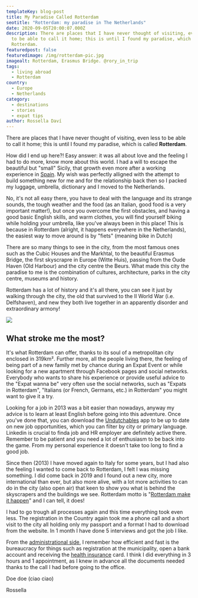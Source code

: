 ```yaml
---
templateKey: blog-post
title: My Paradise Called Rotterdam
seotitle: "Rotterdam: my paradise in The Netherlands"
date: 2020-09-05T20:00:07.000Z
description: There are places that I have never thought of visiting, even less
  to be able to call it home; this is until I found my paradise, which is called
  Rotterdam.
featuredpost: false
featuredimage: /img/rotterdam-pic.jpg
imagealt: Rotterdam, Erasmus Bridge. @rory_in_trip
tags:
  - living abroad
  - Rotterdam
country:
  - Europe
  - Netherlands
category:
  - destinations
  - stories
  - expat tips
author: Rossella Daví
---
```

There are places that I have never thought of visiting, even less to be able to call it home; this is until I found my paradise, which is called **Rotterdam**.

How did I end up here?! Easy answer: it was all about love and the feeling I had to do more, know more about this world. I had a will to escape the beautiful but "small" Sicily, that growth even more after a working experience in [Spain](https://www.thexpatmagazine.com/blog/2018-05-15-mallorca/). My wish was perfectly alligned with the attempt to build something new for me and for the relationship back then so I packed my luggage, umbrella, dictionary and I moved to the Netherlands.

No, it's not all easy there, you have to deal with the language and its strange sounds, the tough weather and the food (as an Italian, good food is a very important matter!), but once you overcome the first obstacles, and having a good basic English skills, and warm clothes, you will find yourself biking while holding your umbrella, like you've always been in this place! This is because in Rotterdam (alright, it happens everywhere in the Netherlands), the easiest way to move around is by "fiets" (meaning bike in Dutch)

There are so many things to see in the city, from the most famous ones such as the Cubic Houses and the Markhtal, to the beautiful Erasmus Bridge, the first skyscrapre in Europe (Witte Huis), passing from the Oude Haven (Old Harbour) and the city centre the Beurs. What made this city the paradise to me is the combination of cultures, architecture, parks in the city centre, museums and history.

Rotterdam has a lot of history and it's all there, you can see it just by walking through the city, the old that survived to the II World War (i.e. Delfshaven), and new they both live together in an apparently disorder and extraordinary armony!

![](/img/rotterdam-pic-3.jpg)

## What stroke me the most? 

It's what Rotterdam can offer, thanks to its soul of a metropolitan city enclosed in 319km². Further more, all the people living there, the feeling of being part of a new family met by chance during an Expat Event or while looking for a new apartment through Facebook pages and social networks. Everybody who wants to share his experience or provide useful advice to the "Expat wanna be" very often use the social networks, such as "Expats in Rotterdam", "Italians (or French, Germans, etc.) in Rotterdam" you might want to give it a try.

Looking for a job in 2013 was a bit easier than nowadays, anyway my advice is to learn at least English before going into this adventure. Once you've done that, you can download the [Undutchables](https://undutchables.nl) app to be up to date on new job opportunities, which you can filter by city or primary language. Linkedin is crucial to finda job and HR employer are definitely active there. Remember to be patient and you need a lot of enthusiasm to be back into the game. From my personal experience it doesn't take too long to find a good job.

Since then (2013) I have moved again to Italy for some years, but I had also the feeling I wanted to come back to Rotterdam, I felt I was missing something. I did come back in 2019 and I found out a new city, more international than ever, but also more alive, with a lot more activities to can do in the city (also open air) that keen to show you what is behind the skyscrapers and the buildings we see. Rotterdam motto is "[Rotterdam make it happen](https://www.youtube.com/watch?v=D5AjA1nvAv0)" and I can tell, it does!

I had to go trough all processes again and this time everything took even less. The registration in the Country again took me a phone call and a short visit to the city all holding only my passport and a format I had to download from the website. In 1 month I have done 5 interviews and got the job I like. 

From the [administrational side](https://www.youtube.com/watch?v=khOxra8c3Do&t=287s), I remember how efficient and fast is the bureaucracy for things such as registration at the municipality, open a bank account and receiving the [health insurance](https://www.thexpatmagazine.com/blog/2019-10-13-how-to-choose-the-right-health-insurance-for-expats/) card. I think I did everything in 3 hours and 1 appointment, as I knew in advance all the documents needed thanks to the call I had before going to the office. 

Doe doe (ciao ciao)

Rossella